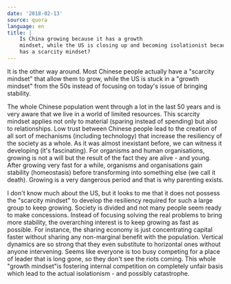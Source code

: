 ```yaml
---
date: '2018-02-13'
source: quora
language: en
title: |
    Is China growing because it has a growth
    mindset, while the US is closing up and becoming isolationist because it
    has a scarcity mindset?
---
```


It is the other way around. Most Chinese people actually have a
"scarcity mindset" that allow them to grow, while the US is stuck in a
"growth mindset" from the 50s instead of focusing on today's issue of
bringing stability.

The whole Chinese population went through a lot in the last 50 years and
is very aware that we live in a world of limited resources. This
scarcity mindset applies not only to material (sparing instead of
spending) but also to relationships. Low trust between Chinese people
lead to the creation of all sort of mechanisms (including technology)
that increase the resiliency of the society as a whole. As it was almost
inexistant before, we can witness it developing (it's fascinating). For
organisms and human organisations, growing is not a will but the result
of the fact they are alive - and young. After growing very fast for a
while, organisms and organisations gain stability (homeostasis) before
transforming into something else (we call it death). Growing is a very
dangerous period and that is why parenting exists.

I don't know much about the US, but it looks to me that it does not
possess the "scarcity mindset" to develop the resiliency required for
such a large group to keep growing. Society is divided and not many
people seem ready to make concessions. Instead of focusing solving the
real problems to bring more stability, the overarching interest is to
keep growing as fast as possible. For instance, the sharing economy is
just concentrating capital faster without sharing any non-marginal
benefit with the population. Vertical dynamics are so strong that they
even substitute to horizontal ones without anyone intervening. Seems
like everyone is too busy competing for a place of leader that is long
gone, so they don't see the riots coming. This whole "growth mindset"is
fostering internal competition on completely unfair basis which lead to
the actual isolationism - and possibly catastrophe.
